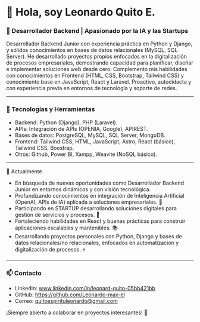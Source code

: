 # 👋 Hola, soy Leonardo Quito E.

### 🚀 Desarrollador Backend | Apasionado por la IA y las Startups

Desarrollador Backend Junior con experiencia práctica en Python y Django, y sólidos conocimientos en bases de
datos relacionales (MySQL, SQL Server). He desarrollado proyectos propios enfocados en la digitalización de
procesos empresariales, demostrando capacidad para planificar, diseñar e implementar soluciones web desde
cero. Complemento mis habilidades con conocimientos en Frontend (HTML, CSS, Bootstrap, Tailwind CSS) y
conocimiento base en JavaScript, React y Laravel. Proactivo, autodidacta y con experiencia previa en entornos de
tecnología y soporte de redes.

---

### 🔧 Tecnologías y Herramientas
- Backend: Python (Django), PHP (Laravel).
- APIs: Integración de APIs (OPENIA, Google), APIREST.
- Bases de datos: PostgreSQL, MySQL, SQL Server, MongoDB.
- Frontend: Tailwind CSS, HTML, JavaScript, Astro, React (básico), Tailwind CSS, Boostrap.
- Otros: Github, Power BI, Xampp, Weavite (NoSQL básico).

---

🌱 Actualmente
- En búsqueda de nuevas oportunidades como Desarrollador Backend Junior en entornos dinámicos y con visión tecnológica. 
- Profundizando conocimientos en integración de Inteligencia Artificial (OpenAI, APIs de IA) aplicada a soluciones   empresariales. 🤖
- Participando en STARTUP desarrollando soluciones digitales para gestión de servicios y procesos. 🚀
- Fortaleciendo habilidades en React y buenas prácticas para construir aplicaciones escalables y mantenibles. 📚
- Desarrollando proyectos personales con Python, Django y bases de datos relacionales/no relacionales, enfocados en automatización y digitalización de procesos. ⚡

---

### 📫 Contacto
- LinkedIn: www.linkedin.com/in/leonard-quito-05bb421bb
- GitHub: https://github.com/Leonardo-max-el
- Correo: quitoespirituleonardo@gmail.com

¡Siempre abierto a colaborar en proyectos interesantes! 🚀

